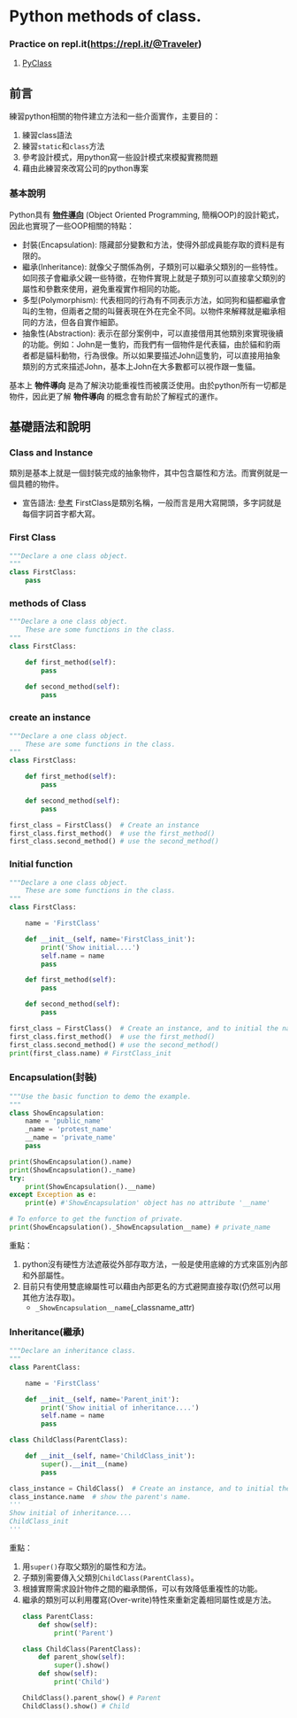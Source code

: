 # Python methods of class.

### Practice on repl.it(https://repl.it/@Traveler)
1. [PyClass](https://repl.it/@Traveler/PyClass)

## 前言
練習python相關的物件建立方法和一些介面實作，主要目的：
1. 練習class語法
2. 練習`static`和`class`方法
3. 參考設計模式，用python寫一些設計模式來模擬實務問題
4. 藉由此練習來改寫公司的python專案

### 基本說明
Python具有 [__物件導向__](https://zh.wikipedia.org/zh-tw/%E9%9D%A2%E5%90%91%E5%AF%B9%E8%B1%A1%E7%A8%8B%E5%BA%8F%E8%AE%BE%E8%AE%A1) (Object Oriented Programming, 簡稱OOP)的設計範式，因此也實現了一些OOP相關的特點：
* 封裝(Encapsulation): 隱藏部分變數和方法，使得外部成員能存取的資料是有限的。
* 繼承(Inheritance): 就像父子關係為例，子類別可以繼承父類別的一些特性。如同孩子會繼承父親一些特徵，在物件實現上就是子類別可以直接拿父類別的屬性和參數來使用，避免重複實作相同的功能。
* 多型(Polymorphism): 代表相同的行為有不同表示方法，如同狗和貓都繼承會叫的生物，但兩者之間的叫聲表現在外在完全不同。以物件來解釋就是繼承相同的方法，但各自實作細節。
* 抽象性(Abstraction): 表示在部分案例中，可以直接借用其他類別來實現後續的功能。例如：John是一隻豹，而我們有一個物件是代表貓，由於貓和豹兩者都是貓科動物，行為很像。所以如果要描述John這隻豹，可以直接用抽象類別的方式來描述John，基本上John在大多數都可以視作跟一隻貓。

基本上 __物件導向__ 是為了解決功能重複性而被廣泛使用。由於python所有一切都是物件，因此更了解 __物件導向__ 的概念會有助於了解程式的運作。

## 基礎語法和說明
### Class and Instance
類別是基本上就是一個封裝完成的抽象物件，其中包含屬性和方法。而實例就是一個具體的物件。
* 宣告語法: [參考](https://stackoverflow.com/questions/4015417/python-class-inherits-object)
FirstClass是類別名稱，一般而言是用大寫開頭，多字詞就是每個字詞首字都大寫。
### First Class
```python
"""Declare a one class object.
"""
class FirstClass:
    pass
```
### methods of Class
```python
"""Declare a one class object.
    These are some functions in the class.
"""
class FirstClass:

    def first_method(self):
        pass

    def second_method(self):
        pass
```
### create an instance
```python
"""Declare a one class object.
    These are some functions in the class.
"""
class FirstClass:

    def first_method(self):
        pass

    def second_method(self):
        pass

first_class = FirstClass()  # Create an instance
first_class.first_method()  # use the first_method()
first_class.second_method() # use the second_method()
```

### Initial function
```python
"""Declare a one class object.
    These are some functions in the class.
"""
class FirstClass:

    name = 'FirstClass'

    def __init__(self, name='FirstClass_init'):
        print('Show initial....')
        self.name = name
        pass

    def first_method(self):
        pass

    def second_method(self):
        pass

first_class = FirstClass()  # Create an instance, and to initial the name.
first_class.first_method()  # use the first_method()
first_class.second_method() # use the second_method()
print(first_class.name) # FirstClass_init
```

### Encapsulation(封裝)
```python
"""Use the basic function to demo the example.
"""
class ShowEncapsulation:
    name = 'public_name'
    _name = 'protest_name'
    __name = 'private_name'
    pass

print(ShowEncapsulation().name)
print(ShowEncapsulation()._name)
try:
    print(ShowEncapsulation().__name)
except Exception as e:
    print(e) #'ShowEncapsulation' object has no attribute '__name'

# To enforce to get the function of private.
print(ShowEncapsulation()._ShowEncapsulation__name) # private_name
```
重點：
1. python沒有硬性方法遮蔽從外部存取方法，一般是使用底線的方式來區別內部和外部屬性。
2. 目前只有使用雙底線屬性可以藉由內部更名的方式避開直接存取(仍然可以用其他方法存取)。
    - `_ShowEncapsulation__name`(_classname_attr)

### Inheritance(繼承)
```python
"""Declare an inheritance class.
"""
class ParentClass:

    name = 'FirstClass'

    def __init__(self, name='Parent_init'):
        print('Show initial of inheritance....')
        self.name = name
        pass

class ChildClass(ParentClass):

    def __init__(self, name='ChildClass_init'):
        super().__init__(name)
        pass

class_instance = ChildClass()  # Create an instance, and to initial the name.
class_instance.name  # show the parent's name.
'''
Show initial of inheritance....
ChildClass_init
'''
```
重點：
1. 用`super()`存取父類別的屬性和方法。
2. 子類別需要傳入父類別`ChildClass(ParentClass)`。
3. 根據實際需求設計物件之間的繼承關係，可以有效降低重複性的功能。
4. 繼承的類別可以利用覆寫(Over-write)特性來重新定義相同屬性或是方法。
    ```python
    class ParentClass:
        def show(self):
            print('Parent')

    class ChildClass(ParentClass):
        def parent_show(self):
            super().show()
        def show(self):
            print('Child')

    ChildClass().parent_show() # Parent
    ChildClass().show() # Child
    ```
